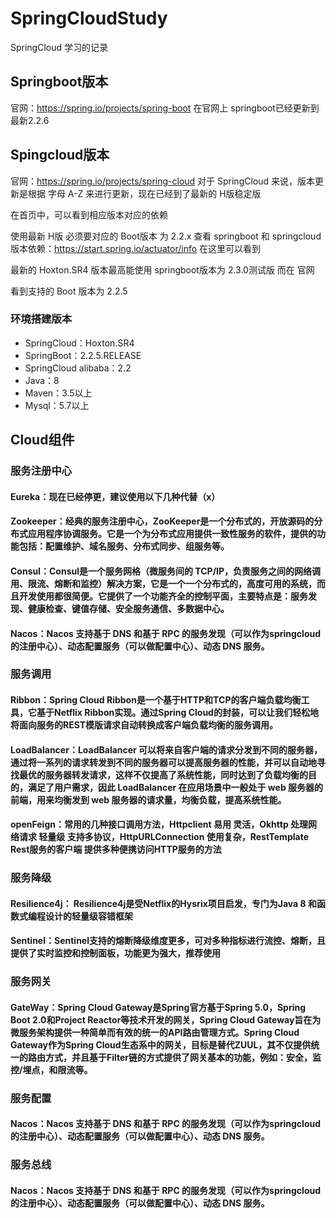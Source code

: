 # SpringCloudStudy
SpringCloud 学习的记录

## Springboot版本
官网：https://spring.io/projects/spring-boot
在官网上 springboot已经更新到最新2.2.6



## Spingcloud版本
官网：https://spring.io/projects/spring-cloud
对于 SpringCloud 来说，版本更新是根据 字母 A-Z 来进行更新，现在已经到了最新的 H版稳定版


在首页中，可以看到相应版本对应的依赖


使用最新 H版 必须要对应的 Boot版本 为 2.2.x 
查看 springboot 和 springcloud 版本依赖：https://start.spring.io/actuator/info
在这里可以看到


最新的 Hoxton.SR4 版本最高能使用 springboot版本为 2.3.0测试版
而在 官网

看到支持的 Boot 版本为 2.2.5

### 环境搭建版本
 - SpringCloud：Hoxton.SR4
 - SpringBoot：2.2.5.RELEASE
 - SpringCloud alibaba：2.2
 - Java：8
 - Maven：3.5以上
 - Mysql：5.7以上


## Cloud组件
### 服务注册中心
#### Eureka：现在已经停更，建议使用以下几种代替（x）
#### Zookeeper：经典的服务注册中心，ZooKeeper是一个分布式的，开放源码的分布式应用程序协调服务。它是一个为分布式应用提供一致性服务的软件，提供的功能包括：配置维护、域名服务、分布式同步、组服务等。
#### Consul：Consul是一个服务网格（微服务间的 TCP/IP，负责服务之间的网络调用、限流、熔断和监控）解决方案，它是一个一个分布式的，高度可用的系统，而且开发使用都很简便。它提供了一个功能齐全的控制平面，主要特点是：服务发现、健康检查、键值存储、安全服务通信、多数据中心。
#### Nacos：Nacos 支持基于 DNS 和基于 RPC 的服务发现（可以作为springcloud的注册中心）、动态配置服务（可以做配置中心）、动态 DNS 服务。


### 服务调用
#### Ribbon：Spring Cloud Ribbon是一个基于HTTP和TCP的客户端负载均衡工具，它基于Netflix Ribbon实现。通过Spring Cloud的封装，可以让我们轻松地将面向服务的REST模版请求自动转换成客户端负载均衡的服务调用。
#### LoadBalancer：LoadBalancer 可以将来自客户端的请求分发到不同的服务器，通过将一系列的请求转发到不同的服务器可以提高服务器的性能，并可以自动地寻找最优的服务器转发请求，这样不仅提高了系统性能，同时达到了负载均衡的目的，满足了用户需求，因此 LoadBalancer 在应用场景中一般处于 web 服务器的前端，用来均衡发到 web 服务器的请求量，均衡负载，提高系统性能。
#### openFeign：常用的几种接口调用方法，Httpclient 易用 灵活，Okhttp 处理网络请求 轻量级 支持多协议，HttpURLConnection 使用复杂，RestTemplate Rest服务的客户端 提供多种便携访问HTTP服务的方法


### 服务降级
#### Resilience4j： Resilience4j是受Netflix的Hysrix项目启发，专门为Java 8 和函数式编程设计的轻量级容错框架
#### Sentinel：Sentinel支持的熔断降级维度更多，可对多种指标进行流控、熔断，且提供了实时监控和控制面板，功能更为强大，推荐使用

### 服务网关
#### GateWay：Spring Cloud Gateway是Spring官方基于Spring 5.0，Spring Boot 2.0和Project Reactor等技术开发的网关，Spring Cloud Gateway旨在为微服务架构提供一种简单而有效的统一的API路由管理方式。Spring Cloud Gateway作为Spring Cloud生态系中的网关，目标是替代ZUUL，其不仅提供统一的路由方式，并且基于Filter链的方式提供了网关基本的功能，例如：安全，监控/埋点，和限流等。

### 服务配置
#### Nacos：Nacos 支持基于 DNS 和基于 RPC 的服务发现（可以作为springcloud的注册中心）、动态配置服务（可以做配置中心）、动态 DNS 服务。

### 服务总线
#### Nacos：Nacos 支持基于 DNS 和基于 RPC 的服务发现（可以作为springcloud的注册中心）、动态配置服务（可以做配置中心）、动态 DNS 服务。
